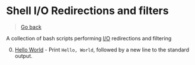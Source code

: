 # Shell I/O Redirections and filters

> [Go back](../README.md)

A collection of bash scripts performing
[I/O](https://en.wikipedia.org/wiki/Input/output) redirections and filtering

0. [Hello World](./0-hello_world) - Print `Hello, World`, followed by a new
   line to the standard output.
